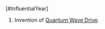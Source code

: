 [#InfluentialYear]

1. Invention of [Quantum Wave Drive](../Items/Components/Quantum%20Wave%20Drive.md).